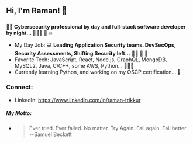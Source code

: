 ## Hi, I'm Raman! 👋
###
**:closed_lock_with_key::beginner: Cybersecurity professional by day and full-stack software developer by night... :slightly_smiling_face::bust_in_silhouette::first_quarter_moon: :japanese_goblin:** 🔥

- My Day Job: 💻 **Leading Application Security teams. DevSecOps, Security Assessments, Shifting Security left...** :guardsman: :office: :briefcase: 
- Favorite Tech: JavaScript, React, Node.js, GraphQL, MongoDB, MySQL2, Java, C/C++, some AWS, Python... :dizzy::monkey::sparkles: 
- Currently learning Python, and working on my OSCP certification... :book:

### Connect:
- LinkedIn: https://www.linkedin.com/in/raman-trikkur

##### My Motto:
- <blockquote> Ever tried. Ever failed. No matter. Try Again. Fail again. Fail better. --Samuel Beckett <br/> </blockquote>

